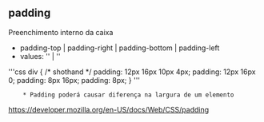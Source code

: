 ## padding

Preenchimento interno da caixa

- padding-top | padding-right | padding-bottom | padding-left
- values: '<length>' | '<percentage>'

'''css
div {
    /* shothand */
    padding: 12px 16px 10px 4px;
    padding: 12px 16px 0;
    padding: 8px 16px;
    padding: 8px;
}
'''


        * Padding poderá causar diferença na largura de um elemento


https://developer.mozilla.org/en-US/docs/Web/CSS/padding